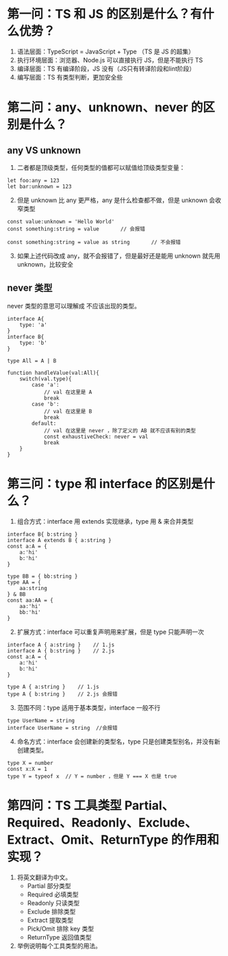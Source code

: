 # 第一问：TS 和 JS 的区别是什么？有什么优势？
1. 语法层面：TypeScript = JavaScript + Type （TS 是 JS 的超集）
2. 执行环境层面：浏览器、Node.js 可以直接执行 JS，但是不能执行 TS
3. 编译层面：TS 有编译阶段，JS 没有（JS只有转译阶段和lint阶段）
4. 编写层面：TS 有类型判断，更加安全些

# 第二问：any、unknown、never 的区别是什么？
## any VS unknown
1. 二者都是顶级类型，任何类型的值都可以赋值给顶级类型变量：
```
let foo:any = 123
let bar:unknown = 123
```
2. 但是 unknown 比 any 更严格，any 是什么检查都不做，但是 unknown 会收窄类型
```
const value:unknown = 'Hello World'
const something:string = value       // 会报错

const something:string = value as string       // 不会报错
```
3. 如果上述代码改成 any，就不会报错了，但是最好还是能用 unknown 就先用 unknown，比较安全

## never 类型
never 类型的意思可以理解成 不应该出现的类型。
```
interface A{
    type: 'a'
}
interface B{
    type: 'b'
}

type All = A | B

function handleValue(val:All){
    switch(val.type){
        case 'a':
            // val 在这里是 A
            break
        case 'b':
            // val 在这里是 B
            break
        default:
            // val 在这里是 never ，除了定义的 AB 就不应该有别的类型
            const exhaustiveCheck: never = val    
            break
    }
}

```

# 第三问：type 和 interface 的区别是什么？
1. 组合方式：interface 用 extends 实现继承，type 用 & 来合并类型
```
interface B{ b:string }
interface A extends B { a:string }
const a:A = {
    a:'hi'
    b:'hi'
}

type BB = { bb:string }
type AA = {
    aa:string
} & BB
const aa:AA = {
    aa:'hi'
    bb:'hi'
}
```
2. 扩展方式：interface 可以重复声明用来扩展，但是 type 只能声明一次
```
interface A { a:string }    // 1.js
interface A { b:string }    // 2.js
const a:A = {
    a:'hi'
    b:'hi'
}

type A { a:string }    // 1.js
type A { b:string }    // 2.js 会报错
```
3. 范围不同：type 适用于基本类型，interface 一般不行
```
type UserName = string
interface UserName = string  //会报错
```
4. 命名方式：interface 会创建新的类型名，type 只是创建类型别名，并没有新创建类型。
```
type X = number
const x:X = 1
type Y = typeof x  // Y = number ，但是 Y === X 也是 true
```

# 第四问：TS 工具类型 Partial、Required、Readonly、Exclude、Extract、Omit、ReturnType 的作用和实现？
1. 将英文翻译为中文。
    - Partial 部分类型
    - Required 必填类型
    - Readonly 只读类型
    - Exclude 排除类型
    - Extract 提取类型
    - Pick/Omit 排除 key 类型
    - ReturnType 返回值类型
2. 举例说明每个工具类型的用法。